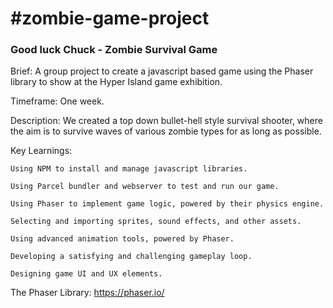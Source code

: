 <h1>#zombie-game-project</h1>
<h3>Good luck Chuck - Zombie Survival Game</h3>

Brief: A group project to create a javascript based game using the Phaser library to show at the Hyper Island game exhibition.

Timeframe: One week.

Description: We created a top down bullet-hell style survival shooter, where the aim is to survive waves of various zombie types for as long as possible.

Key Learnings:

    Using NPM to install and manage javascript libraries.
    
    Using Parcel bundler and webserver to test and run our game.
    
    Using Phaser to implement game logic, powered by their physics engine.
    
    Selecting and importing sprites, sound effects, and other assets.
    
    Using advanced animation tools, powered by Phaser.
    
    Developing a satisfying and challenging gameplay loop.
    
    Designing game UI and UX elements. 


The Phaser Library: https://phaser.io/


